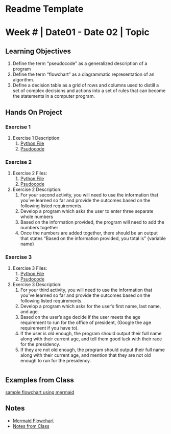 # Readme Template
# Week # | Date01 - Date 02 | Topic
## Learning Objectives
1.  Define the term “pseudocode” as a generalized description of a program
2.  Define the term “flowchart” as a diagrammatic representation of an algorithm.
3.  Define a decision table as a grid of rows and columns used to distill a set of complex decisions and actions into a set of rules that can become the statements in a computer program.
## Hands On Project
### Exercise 1
1.  Exercise 1 Description:
    1. [Python File](HandsOn/Proj1/Proj1.py)
    2. [Psudocode](HandsOn/Proj1/Psudocode.md)

### Exercise 2
1.  Exercise 2 Files:
    1. [Python File](HandsOn/Proj2/Proj2.py)
    2. [Psudocode](HandsOn/Proj2/Psudocode.md)
2.  Exercise 2 Description:
    1.  For your second activity, you will need to use the information that you’ve learned so far and provide the outcomes based on the following listed requirements.
    2.  Develop a program which asks the user to enter three separate whole numbers
    3.  Based on the information provided, the program will need to add the numbers together
    4.  Once the numbers are added together, there should be an output that states “Based on the information provided, you total is” {variable name}
### Exercise 3
1.  Exercise 3 Files:
    1. [Python File](HandsOn/Proj3/Proj3.py)
    2. [Psudocode](HandsOn/Proj3/Psudocode.md)
2.  Exercise 3 Description:
    1.  For your third activity, you will need to use the information that you’ve learned so far and provide the outcomes based on the following listed requirements.
    2.  Develop a program which asks for the user’s first name, last name, and age.
    3.  Based on the user’s age decide if the user meets the age requirement to run for the office of president, (Google the age requirement if you have to).
    4.  If the user is old enough, the program should output their full name along with their current age, and tell them good luck with their race for the presidency.
    5.  If they are not old enough, the program should output their full name along with their current age, and mention that they are not old enough to run for the presidency. 




#

## Examples from Class
[sample flowchart using mermaid](samples/class.md)
## Notes
*   [Mermaid Flowchart](Notes/Mermaid.md)
*   [Notes from Class](Notes/ClassNotes.ipynb)